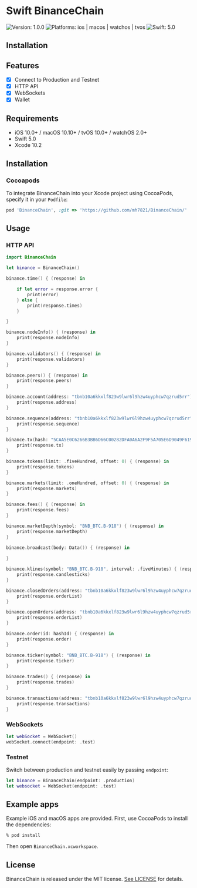 # Swift BinanceChain

![Version: 1.0.0](https://img.shields.io/badge/version-1.0.0-blue.svg)
![Platforms: ios | macos | watchos | tvos](https://img.shields.io/badge/platform-ios%20%7C%20macos%20%7C%20watchos%20%7C%20tvos-blueviolet.svg)
![Swift: 5.0](https://img.shields.io/badge/swift-5.0-brightgreen.svg)


## Installation

## Features

- [x] Connect to Production and Testnet
- [x] HTTP API
- [x] WebSockets
- [x] Wallet

## Requirements

- iOS 10.0+ / macOS 10.10+ / tvOS 10.0+ / watchOS 2.0+
- Swift 5.0
- Xcode 10.2

## Installation

### Cocoapods

To integrate BinanceChain into your Xcode project using CocoaPods, specify it in your `Podfile`:

```ruby
pod 'BinanceChain', :git => 'https://github.com/mh7821/BinanceChain/'
```

## Usage

### HTTP API

```swift
import BinanceChain

let binance = BinanceChain()

binance.time() { (response) in

    if let error = response.error {
        print(error)
    } else {
        print(response.times)
    }

}

binance.nodeInfo() { (response) in
    print(response.nodeInfo)
}

binance.validators() { (response) in
    print(response.validators)
}

binance.peers() { (response) in
    print(response.peers)
}

binance.account(address: "tbnb10a6kkxlf823w9lwr6l9hzw4uyphcw7qzrud5rr") { (response) in
    print(response.address)
}

binance.sequence(address: "tbnb10a6kkxlf823w9lwr6l9hzw4uyphcw7qzrud5rr") { (response) in
    print(response.sequence)
}

binance.tx(hash: "5CAA5E0C6266B3BB6D66C00282DFA0A6A2F9F5A705E6D9049F619B63E1BE43FF") { (response) in
    print(response.tx)
}

binance.tokens(limit: .fiveHundred, offset: 0) { (response) in
    print(response.tokens)
}

binance.markets(limit: .oneHundred, offset: 0) { (response) in
    print(response.markets)
}

binance.fees() { (response) in
    print(response.fees)
}

binance.marketDepth(symbol: "BNB_BTC.B-918") { (response) in
    print(response.marketDepth)
}

binance.broadcast(body: Data()) { (response) in
    
}

binance.klines(symbol: "BNB_BTC.B-918", interval: .fiveMinutes) { (response) in
    print(response.candlesticks)
}

binance.closedOrders(address: "tbnb10a6kkxlf823w9lwr6l9hzw4uyphcw7qzrud5rr") { (response) in
    print(response.orderList)
}

binance.openOrders(address: "tbnb10a6kkxlf823w9lwr6l9hzw4uyphcw7qzrud5rr") { (response) in
    print(response.orderList)
}

binance.order(id: hashId) { (response) in
    print(response.order)
}

binance.ticker(symbol: "BNB_BTC.B-918") { (response) in
    print(response.ticker)
}

binance.trades() { (response) in
    print(response.trades)
}

binance.transactions(address: "tbnb10a6kkxlf823w9lwr6l9hzw4uyphcw7qzrud5rr") { (response) in
    print(response.transactions)
}
```

### WebSockets

```swift
let webSocket = WebSocket()
webSocket.connect(endpoint: .test)
```

### Testnet

Switch between production and testnet easily by passing `endpoint`:

```swift
let binance = BinanceChain(endpoint: .production)
let websocket = WebSocket(endpoint: .test)
```

## Example apps

Example iOS and macOS apps are provided. First, use CocoaPods to install the dependencies:

```console
% pod install
```

Then open `BinanceChain.xcworkspace`.

## License

BinanceChain is released under the MIT license. [See LICENSE](https://github.com/mh7821/Alamofire/blob/master/LICENSE) for details.
